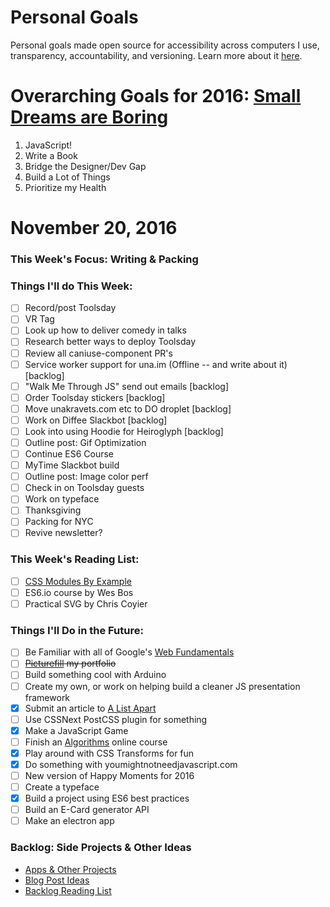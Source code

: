 Personal Goals
==============

Personal goals made open source for accessibility across computers I use, transparency, accountability, and versioning. Learn more about it [here](http://una.im/personal-goals-guide).

# Overarching Goals for 2016: [Small Dreams are Boring](http://una.im/2015-review/)
1. JavaScript!
2. Write a Book
3. Bridge the Designer/Dev Gap
4. Build a Lot of Things
5. Prioritize my Health

# November 20, 2016

### This Week's Focus: Writing & Packing

### Things I'll do This Week:

- [ ] Record/post Toolsday
- [ ] VR Tag
- [ ] Look up how to deliver comedy in talks
- [ ] Research better ways to deploy Toolsday
- [ ] Review all caniuse-component PR's
- [ ] Service worker support for una.im (Offline -- and write about it) [backlog]
- [ ] "Walk Me Through JS" send out emails [backlog]
- [ ] Order Toolsday stickers [backlog]
- [ ] Move unakravets.com etc to DO droplet [backlog]
- [ ] Work on Diffee Slackbot [backlog]
- [ ] Look into using Hoodie for Heiroglyph [backlog]
- [ ] Outline post: Gif Optimization
- [ ] Continue ES6 Course
- [ ] MyTime Slackbot build
- [ ] Outline post: Image color perf
- [ ] Check in on Toolsday guests
- [ ] Work on typeface
- [ ] Thanksgiving
- [ ] Packing for NYC
- [ ] Revive newsletter?

### This Week's Reading List:

- [ ] [CSS Modules By Example](http://andrewhfarmer.com/css-modules-by-example/)
- [ ] ES6.io course by Wes Bos
- [ ] Practical SVG by Chris Coyier

### Things I'll Do in the Future:
- [ ] Be Familiar with all of Google's [Web Fundamentals](https://developers.google.com/web/fundamentals/)
- [ ] ~~[Picturefill](http://scottjehl.github.io/picturefill/) my portfolio~~
- [ ] Build something cool with Arduino
- [ ] Create my own, or work on helping build a cleaner JS presentation framework
- [x] Submit an article to [A List Apart](http://alistapart.com/about/contribute)
- [ ] Use CSSNext PostCSS plugin for something
- [x] Make a JavaScript Game
- [ ] Finish an [Algorithms]((http://livestream.com/accounts/4894689/events/4497664)) online course
- [x] Play around with CSS Transforms for fun
- [x] Do something with youmightnotneedjavascript.com
- [ ] New version of Happy Moments for 2016
- [ ] Create a typeface
- [x] Build a project using ES6 best practices
- [ ] Build an E-Card generator API
- [ ] Make an electron app

### Backlog: Side Projects & Other Ideas
- [Apps & Other Projects](https://github.com/una/personal-goals/blob/master/ideas-and-misc/app-ideas.md)
- [Blog Post Ideas](https://github.com/una/personal-goals/blob/master/ideas-and-misc/blog-ideas.md)
- [Backlog Reading List](https://github.com/una/personal-goals/tree/master/content-list)

